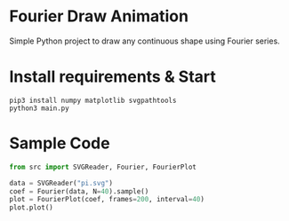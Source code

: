 # Fourier Draw Animation

Simple Python project to draw any continuous shape using Fourier series.

# Install requirements & Start

```
pip3 install numpy matplotlib svgpathtools
python3 main.py
```

# Sample Code

```python
from src import SVGReader, Fourier, FourierPlot

data = SVGReader("pi.svg")
coef = Fourier(data, N=40).sample()
plot = FourierPlot(coef, frames=200, interval=40)
plot.plot()
```

